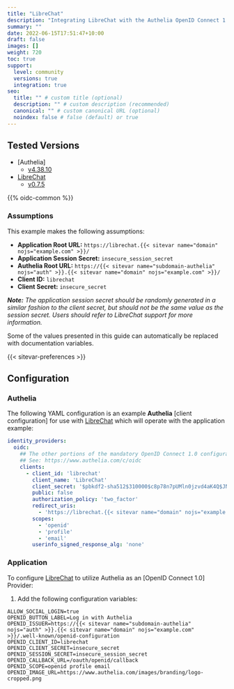 ```yaml
---
title: "LibreChat"
description: "Integrating LibreChat with the Authelia OpenID Connect 1.0 Provider."
summary: ""
date: 2022-06-15T17:51:47+10:00
draft: false
images: []
weight: 720
toc: true
support:
  level: community
  versions: true
  integration: true
seo:
  title: "" # custom title (optional)
  description: "" # custom description (recommended)
  canonical: "" # custom canonical URL (optional)
  noindex: false # false (default) or true
---
```


## Tested Versions

* [Authelia]
    * [v4.38.10](https://github.com/authelia/authelia/releases/tag/v4.38.10)
* [LibreChat]
    * [v0.7.5](https://www.librechat.ai/changelog)

{{% oidc-common %}}

### Assumptions

This example makes the following assumptions:

* __Application Root URL:__ `https://librechat.{{< sitevar name="domain" nojs="example.com" >}}/`
* __Application Session Secret:__ `insecure_session_secret`
* __Authelia Root URL:__ `https://{{< sitevar name="subdomain-authelia" nojs="auth" >}}.{{< sitevar name="domain" nojs="example.com" >}}/`
* __Client ID:__ `librechat`
* __Client Secret:__ `insecure_secret`

_**Note:** The application session secret should be randomly generated in a similar fashion to the client secret, but should
not be the same value as the session secret. Users should refer to LibreChat support for more information._

Some of the values presented in this guide can automatically be replaced with documentation variables.

{{< sitevar-preferences >}}

## Configuration

### Authelia

The following YAML configuration is an example __Authelia__ [client configuration] for use with [LibreChat] which will
operate with the application example:

```yaml {title="configuration.yml"}
identity_providers:
  oidc:
    ## The other portions of the mandatory OpenID Connect 1.0 configuration go here.
    ## See: https://www.authelia.com/c/oidc
    clients:
      - client_id: 'librechat'
        client_name: 'LibreChat'
        client_secret: '$pbkdf2-sha512$310000$c8p78n7pUMln0jzvd4aK4Q$JNRBzwAo0ek5qKn50cFzzvE9RXV88h1wJn5KGiHrD0YKtZaR/nCb2CJPOsKaPK0hjf.9yHxzQGZziziccp6Yng'  # The digest of 'insecure_secret'.
        public: false
        authorization_policy: 'two_factor'
        redirect_uris:
          - 'https://librechat.{{< sitevar name="domain" nojs="example.com" >}}/oauth/openid/callback'
        scopes:
          - 'openid'
          - 'profile'
          - 'email'
        userinfo_signed_response_alg: 'none'
```

### Application

To configure [LibreChat] to utilize Authelia as an [OpenID Connect 1.0] Provider:

1. Add the following configuration variables:

```env
ALLOW_SOCIAL_LOGIN=true
OPENID_BUTTON_LABEL=Log in with Authelia
OPENID_ISSUER=https://{{< sitevar name="subdomain-authelia" nojs="auth" >}}.{{< sitevar name="domain" nojs="example.com" >}}/.well-known/openid-configuration
OPENID_CLIENT_ID=librechat
OPENID_CLIENT_SECRET=insecure_secret
OPENID_SESSION_SECRET=insecure_session_secret
OPENID_CALLBACK_URL=/oauth/openid/callback
OPENID_SCOPE=openid profile email
OPENID_IMAGE_URL=https://www.authelia.com/images/branding/logo-cropped.png
```

[LibreChat]: https://www.librechat.ai/
